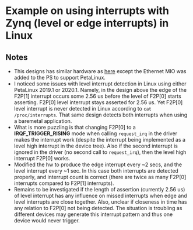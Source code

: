 
[//]: # (vim: set tw=80:)
[//]: # (NB: first line MUST BE empty)
# Example on using interrupts with Zynq (level or edge interrupts) in Linux
## Notes
* This designs has similar hardware as [here](../001_zynq_intctrl) except the
Ethernet MIO was added to the PS to support PetaLinux.
* I noticed some issues with level interrupt detection in Linux using either
PetaLinux 2019.1 or 2020.1. Namely, in the design above the edge of the F2P[1] 
interrupt occurs some 2.56 us before the level of F2P[0] starts asserting.
F2P[0] level interrupt stays asserted for 2.56 us. Yet F2P[0] level interrupt is
never detected in Linux according to ``cat /proc/interrupts``. That same design
detects both interrupts when using a baremetal application.
* What is more puzzling is that changing F2P[0] to a **IRQF_TRIGGER_RISING** 
mode when calling ``request_irq`` in the driver makes the interrupt work
(despite the interrupt being implemented as a level high interrupt in the 
device tree). Also if the second interrupt is ignored in the driver (no
second call to ``request_irq``), then the level high interrupt F2P[0] works.
* Modified the hw to produce the edge interrupt every ~2 secs, and the level
interrupt every ~1 sec. In this case both interrupts are detected properly,
and interrupt count is correct (there are twice as many F2P[0] interrupts
compared to F2P[1] interrupts).
* Remains to be investigated if the length of assertion (currently 2.56 us)
of level interrupt has any influence on missed interrupts when edge and level
interrupts are close together. Also, unclear if closeness in time has any 
relation to F2P[0] not being detected. The situation is troubling as 
different devices may generate this interrupt pattern and thus one device 
would never trigger.
